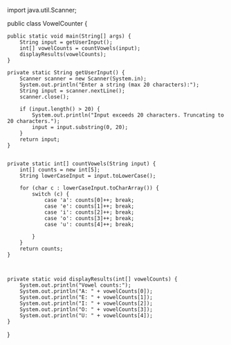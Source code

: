 import java.util.Scanner;

public class VowelCounter {

    public static void main(String[] args) {
        String input = getUserInput();
        int[] vowelCounts = countVowels(input);
        displayResults(vowelCounts);
    }

    private static String getUserInput() {
        Scanner scanner = new Scanner(System.in);
        System.out.println("Enter a string (max 20 characters):");
        String input = scanner.nextLine();
        scanner.close();

        if (input.length() > 20) {
            System.out.println("Input exceeds 20 characters. Truncating to 20 characters.");
            input = input.substring(0, 20);
        }
        return input;
    }

    
    private static int[] countVowels(String input) {
        int[] counts = new int[5]; 
        String lowerCaseInput = input.toLowerCase(); 

        for (char c : lowerCaseInput.toCharArray()) {
            switch (c) {
                case 'a': counts[0]++; break;
                case 'e': counts[1]++; break;
                case 'i': counts[2]++; break;
                case 'o': counts[3]++; break;
                case 'u': counts[4]++; break;
               
            }
        }
        return counts;
    }

   
   
    private static void displayResults(int[] vowelCounts) {
        System.out.println("Vowel counts:");
        System.out.println("A: " + vowelCounts[0]);
        System.out.println("E: " + vowelCounts[1]);
        System.out.println("I: " + vowelCounts[2]);
        System.out.println("O: " + vowelCounts[3]);
        System.out.println("U: " + vowelCounts[4]);
    }
}
